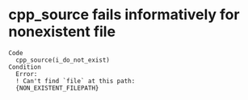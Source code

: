 # cpp_source fails informatively for nonexistent file

    Code
      cpp_source(i_do_not_exist)
    Condition
      Error:
      ! Can't find `file` at this path:
      {NON_EXISTENT_FILEPATH}

